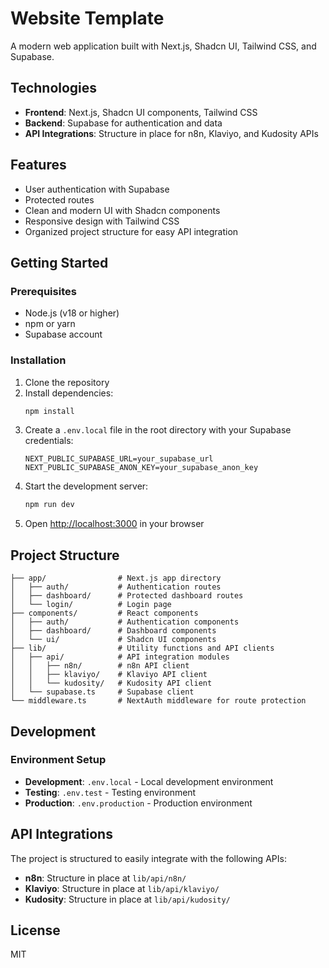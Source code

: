 # Website Template

A modern web application built with Next.js, Shadcn UI, Tailwind CSS, and Supabase.

## Technologies

- **Frontend**: Next.js, Shadcn UI components, Tailwind CSS
- **Backend**: Supabase for authentication and data
- **API Integrations**: Structure in place for n8n, Klaviyo, and Kudosity APIs

## Features

- User authentication with Supabase
- Protected routes
- Clean and modern UI with Shadcn components
- Responsive design with Tailwind CSS
- Organized project structure for easy API integration

## Getting Started

### Prerequisites

- Node.js (v18 or higher)
- npm or yarn
- Supabase account

### Installation

1. Clone the repository
2. Install dependencies:
   ```bash
   npm install
   ```
3. Create a `.env.local` file in the root directory with your Supabase credentials:
   ```
   NEXT_PUBLIC_SUPABASE_URL=your_supabase_url
   NEXT_PUBLIC_SUPABASE_ANON_KEY=your_supabase_anon_key
   ```
4. Start the development server:
   ```bash
   npm run dev
   ```
5. Open [http://localhost:3000](http://localhost:3000) in your browser

## Project Structure

```
├── app/                # Next.js app directory
│   ├── auth/           # Authentication routes
│   ├── dashboard/      # Protected dashboard routes
│   └── login/          # Login page
├── components/         # React components
│   ├── auth/           # Authentication components
│   ├── dashboard/      # Dashboard components
│   └── ui/             # Shadcn UI components
├── lib/                # Utility functions and API clients
│   ├── api/            # API integration modules
│   │   ├── n8n/        # n8n API client
│   │   ├── klaviyo/    # Klaviyo API client
│   │   └── kudosity/   # Kudosity API client
│   └── supabase.ts     # Supabase client
└── middleware.ts       # NextAuth middleware for route protection
```

## Development

### Environment Setup

- **Development**: `.env.local` - Local development environment
- **Testing**: `.env.test` - Testing environment
- **Production**: `.env.production` - Production environment

## API Integrations

The project is structured to easily integrate with the following APIs:

- **n8n**: Structure in place at `lib/api/n8n/`
- **Klaviyo**: Structure in place at `lib/api/klaviyo/`
- **Kudosity**: Structure in place at `lib/api/kudosity/`

## License

MIT
